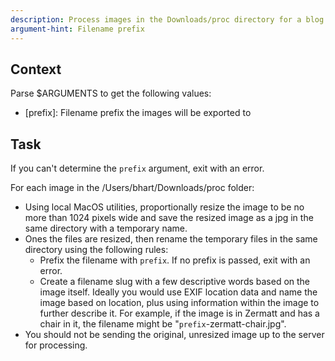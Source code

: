 ```yaml
---
description: Process images in the Downloads/proc directory for a blog post
argument-hint: Filename prefix
---
```


## Context

Parse $ARGUMENTS to get the following values:

- [prefix]: Filename prefix the images will be exported to

## Task

If you can't determine the `prefix` argument, exit with an error.

For each image in the /Users/bhart/Downloads/proc folder:
- Using local MacOS utilities, proportionally resize the image to be no more than 1024 pixels wide and save the 
    resized image as a jpg in the same directory with a temporary name. 
- Ones the files are resized, then rename the temporary files in the same directory using the following rules:
    - Prefix the filename with `prefix`. If no prefix is passed, exit with an error.
    - Create a filename slug with a few descriptive words based on the image itself. Ideally you would use EXIF location data 
        and name the image based on location, plus using information within the image to further describe it. 
        For example, if the image is in Zermatt and has a chair in it, the filename might be "`prefix`-zermatt-chair.jpg". 
- You should not be sending the original, unresized image up to the server for processing.
